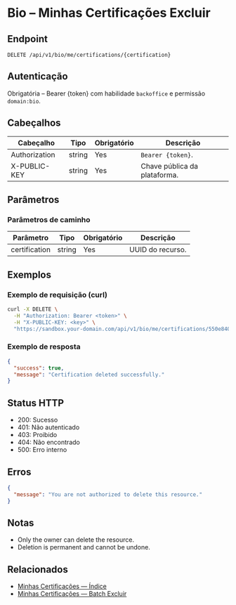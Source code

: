 # Bio – Minhas Certificações Excluir

## Endpoint

```
DELETE /api/v1/bio/me/certifications/{certification}
```

## Autenticação

Obrigatória – Bearer {token} com habilidade `backoffice` e permissão `domain:bio`.

## Cabeçalhos

| Cabeçalho           | Tipo   | Obrigatório | Descrição |
| ---------------- | ------ | -------- | ----------- |
| Authorization    | string | Yes      | `Bearer {token}`. |
| X-PUBLIC-KEY     | string | Yes      | Chave pública da plataforma. |

## Parâmetros

### Parâmetros de caminho

| Parâmetro | Tipo   | Obrigatório | Descrição |
| --------- | ------ | -------- | ----------- |
| certification | string | Yes      | UUID do recurso. |

## Exemplos

### Exemplo de requisição (curl)

```bash
curl -X DELETE \
  -H "Authorization: Bearer <token>" \
  -H "X-PUBLIC-KEY: <key>" \
  "https://sandbox.your-domain.com/api/v1/bio/me/certifications/550e8400-e29b-41d4-a716-446655440000"
```

### Exemplo de resposta

```json
{
  "success": true,
  "message": "Certification deleted successfully."
}
```

## Status HTTP

- 200: Sucesso
- 401: Não autenticado
- 403: Proibido
- 404: Não encontrado
- 500: Erro interno

## Erros

```json
{
  "message": "You are not authorized to delete this resource."
}
```

## Notas

- Only the owner can delete the resource.
- Deletion is permanent and cannot be undone.

## Relacionados

- [Minhas Certificações — Índice](MyCertificationsÍndice.md)
- [Minhas Certificações — Batch Excluir](MyCertificationsBatchExcluir.md)
